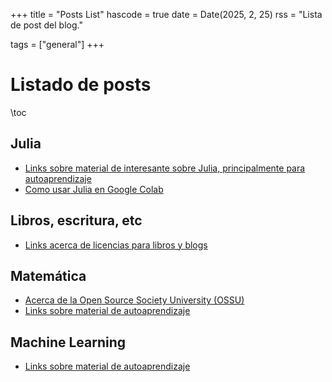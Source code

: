 +++
title = "Posts List"
hascode = true
date = Date(2025, 2, 25)
rss = "Lista de post del blog."

tags = ["general"]
+++


# Listado de posts

\toc

## Julia

* [Links sobre material de interesante sobre Julia, principalmente para autoaprendizaje](../posts/20250307_links_julia_lang)
* [Como usar Julia en Google Colab](../posts/20250226_julia_en_google_colab)


## Libros, escritura, etc

* [Links acerca de licencias para libros y blogs](../posts/20250225_links_licencias)

## Matemática

* [Acerca de la Open Source Society University (OSSU)](../posts/20250310_ossu)
* [Links sobre material de autoaprendizaje](../posts/20250307_links_matematica)

## Machine Learning

* [Links sobre material de autoaprendizaje](../posts/20250307_links_machine_learning)